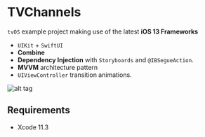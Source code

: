 # TVChannels
`tvOS` example project making use of the latest **iOS 13 Frameworks**

* `UIKit` + `SwiftUI`
* **Combine**
* **Dependency Injection** with `Storyboards` and `@IBSegueAction`.
* **MVVM** architecture pattern
* `UIViewController` transition animations.

![alt tag](https://github.com/PPacie/TVChannels/blob/master/TVChannels.gif)

## Requirements
- Xcode 11.3
